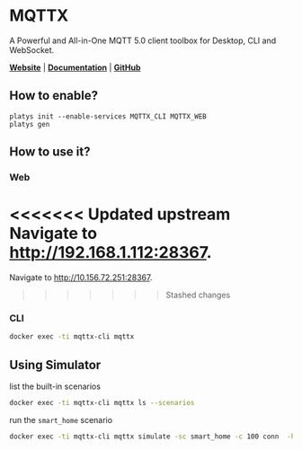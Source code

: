 # MQTTX

A Powerful and All-in-One MQTT 5.0 client toolbox for Desktop, CLI and WebSocket. 

**[Website](https://mqttx.app/)** | **[Documentation](https://mqttx.app/docs)** | **[GitHub](https://github.com/emqx/MQTTX)**

## How to enable?

```
platys init --enable-services MQTTX_CLI MQTTX_WEB
platys gen
```

## How to use it?

### Web

<<<<<<< Updated upstream
Navigate to <http://192.168.1.112:28367>.
=======
Navigate to <http://10.156.72.251:28367>.
>>>>>>> Stashed changes

### CLI

```bash
docker exec -ti mqttx-cli mqttx
```

## Using Simulator

list the built-in scenarios

```bash
docker exec -ti mqttx-cli mqttx ls --scenarios
```

run the `smart_home` scenario

```bash
docker exec -ti mqttx-cli mqttx simulate -sc smart_home -c 100 conn  -h 'mosquitto-1' -p 1883
```